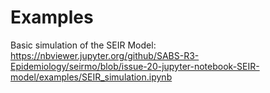 # Examples
Basic simulation of the SEIR Model: https://nbviewer.jupyter.org/github/SABS-R3-Epidemiology/seirmo/blob/issue-20-jupyter-notebook-SEIR-model/examples/SEIR_simulation.ipynb
